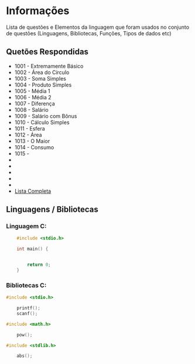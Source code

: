 
# Informações

Lista de questões e Elementos da linguagem que foram usados no conjunto de questões (Linguagens, Bibliotecas, Funções, Tipos de dados etc)

## Quetões Respondidas

* 1001 - Extremamente Básico
* 1002 - Área do Círculo
* 1003 - Soma Simples
* 1004 - Produto Simples
* 1005 - Média 1
* 1006 - Média 2
* 1007 - Diferença
* 1008 - Salário
* 1009 - Salário com Bônus
* 1010 - Cálculo Simples
* 1011 - Esfera
* 1012 - Área
* 1013 - O Maior
* 1014 - Consumo
* 1015 - 
* 
* 
* 
* 
* 
* [Lista Completa](https://github.com/alissonalbuquerque/URI-C_CPP/blob/master/iniciante/lista_iniciante.md)

## Linguagens / Bibliotecas

### Linguagem C:

```c
    #include <stdio.h>

    int main() {


        return 0;
    }
```

### Bibliotecas C:

```c
#include <stdio.h>

    printf();
    scanf();
```
```c
#include <math.h>

    pow();
```
```c
#include <stdlib.h>

    abs();
```